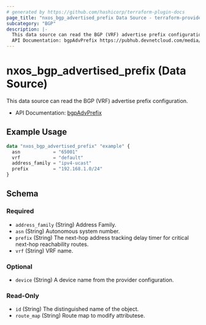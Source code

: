 ```yaml
---
# generated by https://github.com/hashicorp/terraform-plugin-docs
page_title: "nxos_bgp_advertised_prefix Data Source - terraform-provider-nxos"
subcategory: "BGP"
description: |-
  This data source can read the BGP (VRF) advertise prefix configuration.
  API Documentation: bgpAdvPrefix https://pubhub.devnetcloud.com/media/dme-docs-10-2-2/docs/Routing%20and%20Forwarding/bgp:AdvPrefix/
---
```


# nxos_bgp_advertised_prefix (Data Source)

This data source can read the BGP (VRF) advertise prefix configuration.

- API Documentation: [bgpAdvPrefix](https://pubhub.devnetcloud.com/media/dme-docs-10-2-2/docs/Routing%20and%20Forwarding/bgp:AdvPrefix/)

## Example Usage

```terraform
data "nxos_bgp_advertised_prefix" "example" {
  asn            = "65001"
  vrf            = "default"
  address_family = "ipv4-ucast"
  prefix         = "192.168.1.0/24"
}
```

<!-- schema generated by tfplugindocs -->
## Schema

### Required

- `address_family` (String) Address Family.
- `asn` (String) Autonomous system number.
- `prefix` (String) The next-hop address tracking delay timer for critical next-hop reachability routes.
- `vrf` (String) VRF name.

### Optional

- `device` (String) A device name from the provider configuration.

### Read-Only

- `id` (String) The distinguished name of the object.
- `route_map` (String) Route map to modify attributese.
